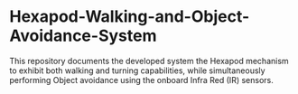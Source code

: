 # Hexapod-Walking-and-Object-Avoidance-System
This repository documents the developed system the Hexapod mechanism to exhibit both walking and turning capabilities, while simultaneously performing Object avoidance using the onboard Infra Red (IR) sensors. 
